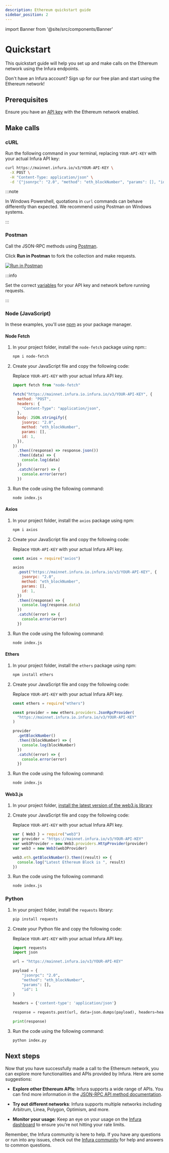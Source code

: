 ```yaml
---
description: Ethereum quickstart guide
sidebar_position: 2
---
```


import Banner from '@site/src/components/Banner'

# Quickstart

This quickstart guide will help you set up and make calls on the Ethereum network using the Infura endpoints.

<Banner>
Don't have an Infura account? Sign up for our free plan and start using the Ethereum network!
</Banner>

## Prerequisites

Ensure you have an [API key](../../../../developer-tools/dashboard/get-started/create-api/) with the Ethereum network enabled.

## Make calls

### cURL

Run the following command in your terminal, replacing `YOUR-API-KEY` with your actual Infura API key:

```bash
curl https://mainnet.infura.io/v3/YOUR-API-KEY \
  -X POST \
  -H "Content-Type: application/json" \
  -d '{"jsonrpc": "2.0", "method": "eth_blockNumber", "params": [], "id": 1}'
```

:::note

In Windows Powershell, quotations in `curl` commands can behave differently than expected. We recommend using Postman on Windows systems.

:::

### Postman

Call the JSON-RPC methods using [Postman](https://learning.postman.com/docs/getting-started/introduction/).

Click **Run in Postman** to fork the collection and make requests.

[![Run in Postman](https://run.pstmn.io/button.svg)](https://god.gw.postman.com/run-collection/8171681-49bfbc10-85ae-466c-8cf0-91eba9298b12?action=collection%2Ffork&source=rip_markdown&collection-url=entityId%3D8171681-49bfbc10-85ae-466c-8cf0-91eba9298b12%26entityType%3Dcollection%26workspaceId%3Db8156083-f4da-481f-84fa-72dcc26cb146)

:::info

Set the correct [variables](https://learning.postman.com/docs/sending-requests/variables/#understanding-variables) for your API key and network before running requests.

:::

### Node (JavaScript)

In these examples, you'll use [npm](https://docs.npmjs.com/downloading-and-installing-node-js-and-npm) as your package manager.

#### Node Fetch

1. In your project folder, install the `node-fetch` package using npm::

   ```bash
   npm i node-fetch
   ```

1. Create your JavaScript file and copy the following code:

   Replace `YOUR-API-KEY` with your actual Infura API key.

   ```javascript title="index.js"
   import fetch from "node-fetch"

   fetch("https://mainnet.infura.io.infura.io/v3/YOUR-API-KEY", {
     method: "POST",
     headers: {
       "Content-Type": "application/json",
     },
     body: JSON.stringify({
       jsonrpc: "2.0",
       method: "eth_blockNumber",
       params: [],
       id: 1,
     }),
   })
     .then((response) => response.json())
     .then((data) => {
       console.log(data)
     })
     .catch((error) => {
       console.error(error)
     })
   ```

1. Run the code using the following command:

   ```bash
   node index.js
   ```

#### Axios

1. In your project folder, install the `axios` package using npm:

   ```bash
   npm i axios
   ```

1. Create your JavaScript file and copy the following code:

   Replace `YOUR-API-KEY` with your actual Infura API key.

   ```javascript title="index.js"
   const axios = require("axios")

   axios
     .post("https://mainnet.infura.io.infura.io/v3/YOUR-API-KEY", {
       jsonrpc: "2.0",
       method: "eth_blockNumber",
       params: [],
       id: 1,
     })
     .then((response) => {
       console.log(response.data)
     })
     .catch((error) => {
       console.error(error)
     })
   ```

1. Run the code using the following command:

   ```bash
   node index.js
   ```

#### Ethers

1. In your project folder, install the `ethers` package using npm:

   ```bash
   npm install ethers
   ```

1. Create your JavaScript file and copy the following code:

   Replace `YOUR-API-KEY` with your actual Infura API key.

   ```javascript title="index.js"
   const ethers = require("ethers")

   const provider = new ethers.providers.JsonRpcProvider(
     "https://mainnet.infura.io.infura.io/v3/YOUR-API-KEY"
   )

   provider
     .getBlockNumber()
     .then((blockNumber) => {
       console.log(blockNumber)
     })
     .catch((error) => {
       console.error(error)
     })
   ```

1. Run the code using the following command:

   ```bash
   node index.js
   ```

#### Web3.js

1. In your project folder, [install the latest version of the web3.js library](https://www.npmjs.com/package/web3?activeTab=versions)

1. Create your JavaScript file and copy the following code:

   Replace `YOUR-API-KEY` with your actual Infura API key.

   ```javascript title="index.js"
   var { Web3 } = require("web3")
   var provider = "https://mainnet.infura.io/v3/YOUR-API-KEY"
   var web3Provider = new Web3.providers.HttpProvider(provider)
   var web3 = new Web3(web3Provider)

   web3.eth.getBlockNumber().then((result) => {
     console.log("Latest Ethereum Block is ", result)
   })
   ```

1. Run the code using the following command:

   ```bash
   node index.js
   ```

### Python

1. In your project folder, install the `requests` library:

   ```bash
   pip install requests
   ```

1. Create your Python file and copy the following code:

   Replace `YOUR-API-KEY` with your actual Infura API key.

   ```python title="index.py"
   import requests
   import json

   url = "https://mainnet.infura.io/v3/YOUR-API-KEY"

   payload = {
       "jsonrpc": "2.0",
       "method": "eth_blockNumber",
       "params": [],
       "id": 1
   }

   headers = {'content-type': 'application/json'}

   response = requests.post(url, data=json.dumps(payload), headers=headers).json()

   print(response)
   ```

1. Run the code using the following command:

   ```bash
   python index.py
   ```

## Next steps

Now that you have successfully made a call to the Ethereum network, you can explore more functionalities and APIs provided
by Infura. Here are some suggestions:

- **Explore other Ethereum APIs**: Infura supports a wide range of APIs. You can find more information in the
  [JSON-RPC API method documentation](json-rpc-methods/index.md).

- **Try out different networks**: Infura supports multiple networks including Arbitrum, Linea, Polygon, Optimism, and more.

- **Monitor your usage**: Keep an eye on your usage on the [Infura dashboard](../../../../developer-tools/dashboard/how-to/dashboard-stats/) to ensure you're not hitting your rate limits.

Remember, the Infura community is here to help. If you have any questions or run into any issues, check out the
[Infura community](https://community.infura.io/) for help and answers to common questions.
